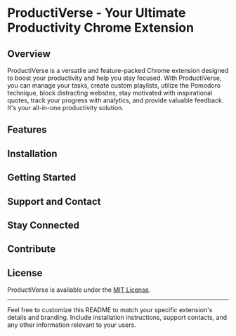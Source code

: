 # ProductiVerse - Your Ultimate Productivity Chrome Extension

## Overview

ProductiVerse is a versatile and feature-packed Chrome extension designed to boost your productivity and help you stay focused. With ProductiVerse, you can manage your tasks, create custom playlists, utilize the Pomodoro technique, block distracting websites, stay motivated with inspirational quotes, track your progress with analytics, and provide valuable feedback. It's your all-in-one productivity solution.

## Features
<!-- 
### 1. Task Manager
- Create, organize, and prioritize your tasks efficiently.
- Categorize tasks into projects for better organization.
- Set due dates, reminders, and task dependencies.

### 2. Playlist Creator
- Build and enjoy personalized music playlists while you work.
- Seamless integration with popular music streaming services.
- Enhance your concentration and mood with the perfect soundtrack.

### 3. Pomodoro Timer
- Boost your productivity with timed work and break intervals.
- Customize timer settings to suit your work style.
- Stay on track and maintain a healthy work-life balance.

### 4. Website Blocker
- Block distracting websites during your work hours.
- Increase your focus and reduce online temptations.
- Customize your blocklist for maximum productivity.

### 5. Inspirational Quotes
- Get inspired daily with motivational quotes.
- Elevate your mindset and stay motivated throughout the day.
- Share your favorite quotes with friends and colleagues.

### 6. Analytics Dashboard
- Track your productivity, task completion, and time management.
- Visualize your performance trends with insightful charts.
- Make data-driven decisions to optimize your workflow.

### 7. Feedback and Support
- Share your thoughts and suggestions to help us improve ProductiVerse.
- We value your feedback and are dedicated to enhancing your experience.
- Reach out to our support team for assistance anytime. -->

## Installation
<!-- 
1. Visit the [Chrome Web Store](https://chrome.google.com/webstore).
2. Search for "ProductiVerse" and click "Add to Chrome."
3. Follow the on-screen instructions to complete the installation. -->

## Getting Started
<!-- 
1. Click the ProductiVerse icon in your Chrome toolbar.
2. Sign in or create an account to unlock all features.
3. Explore the powerful productivity tools at your fingertips. -->

## Support and Contact

<!-- If you have questions, encounter issues, or wish to provide feedback, please don't hesitate to reach out to our dedicated support team at support@productiverse.com. Your satisfaction is our top priority. -->

## Stay Connected

<!-- - Website: [https://www.productiverse.com](https://www.productiverse.com)
- Twitter: [@ProductiVerse](https://twitter.com/ProductiVerse)
- Facebook: [ProductiVerse](https://www.facebook.com/ProductiVerse) -->

## Contribute

<!-- Are you a developer interested in contributing to ProductiVerse? Check out our GitHub repository [here](https://github.com/productiverse) to get involved and help us make the extension even better. -->

## License

ProductiVerse is available under the [MIT License](LICENSE.md).

---

Feel free to customize this README to match your specific extension's details and branding. Include installation instructions, support contacts, and any other information relevant to your users.
